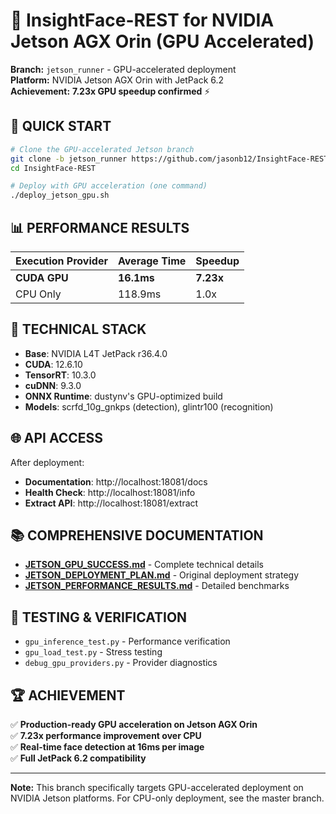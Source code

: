 # 🚀 InsightFace-REST for NVIDIA Jetson AGX Orin (GPU Accelerated)

**Branch:** `jetson_runner` - GPU-accelerated deployment  
**Platform:** NVIDIA Jetson AGX Orin with JetPack 6.2  
**Achievement:** **7.23x GPU speedup confirmed** ⚡  

## 🎯 QUICK START

```bash
# Clone the GPU-accelerated Jetson branch
git clone -b jetson_runner https://github.com/jasonb12/InsightFace-REST.git
cd InsightFace-REST

# Deploy with GPU acceleration (one command)
./deploy_jetson_gpu.sh
```

## 📊 PERFORMANCE RESULTS

| Execution Provider | Average Time | Speedup |
|-------------------|--------------|---------|
| **CUDA GPU** | **16.1ms** | **7.23x** |
| CPU Only | 118.9ms | 1.0x |

## 🔧 TECHNICAL STACK

- **Base**: NVIDIA L4T JetPack r36.4.0
- **CUDA**: 12.6.10 
- **TensorRT**: 10.3.0
- **cuDNN**: 9.3.0
- **ONNX Runtime**: dustynv's GPU-optimized build
- **Models**: scrfd_10g_gnkps (detection), glintr100 (recognition)

## 🌐 API ACCESS

After deployment:
- **Documentation**: http://localhost:18081/docs
- **Health Check**: http://localhost:18081/info
- **Extract API**: http://localhost:18081/extract

## 📚 COMPREHENSIVE DOCUMENTATION

- **[JETSON_GPU_SUCCESS.md](JETSON_GPU_SUCCESS.md)** - Complete technical details
- **[JETSON_DEPLOYMENT_PLAN.md](JETSON_DEPLOYMENT_PLAN.md)** - Original deployment strategy
- **[JETSON_PERFORMANCE_RESULTS.md](JETSON_PERFORMANCE_RESULTS.md)** - Detailed benchmarks

## 🧪 TESTING & VERIFICATION

- `gpu_inference_test.py` - Performance verification
- `gpu_load_test.py` - Stress testing  
- `debug_gpu_providers.py` - Provider diagnostics

## 🏆 ACHIEVEMENT

✅ **Production-ready GPU acceleration on Jetson AGX Orin**  
✅ **7.23x performance improvement over CPU**  
✅ **Real-time face detection at 16ms per image**  
✅ **Full JetPack 6.2 compatibility**  

---

**Note:** This branch specifically targets GPU-accelerated deployment on NVIDIA Jetson platforms. For CPU-only deployment, see the master branch. 
